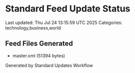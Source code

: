 # Standard Feed Update Status
Last updated: Thu Jul 24 13:15:59 UTC 2025
Categories: technology,business,world

## Feed Files Generated
- master.xml (51394 bytes)

Generated by Standard Updates Workflow
